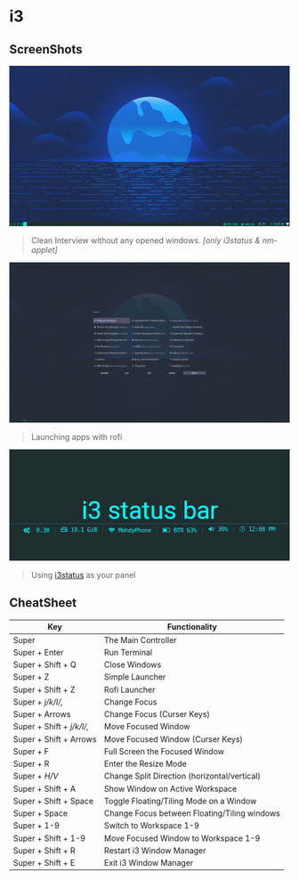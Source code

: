 # i3


## ScreenShots

<img src="img/i3.clean.png" alt="Clean i3wm without any opened windows" width="512" height="288">

> Clean Interview without any opened windows. *[only i3status & nm-applet]*

<img src="img/i3.rofi.png" alt="i3 with rofi launcher" width="512" height="288">

> Launching apps with rofi

<img src="img/i3.status.png" alt="i3 status bar" width="512" height="200">

> Using [i3status](https://github.com/mahdymirzade/dotfiles/tree/main/config/i3status) as your panel

## CheatSheet

| Key                       | Functionality                                 |
| ------------------------- | --------------------------------------------- |
| Super                     | The Main Controller                           |
| Super + Enter             | Run Terminal                                  |
| Super + Shift + Q         | Close Windows                                 |
| Super + Z                 | Simple Launcher                               |
| Super + Shift + Z         | Rofi Launcher                                 |
| Super + *j/k/l/,*         | Change Focus                                  |
| Super + Arrows            | Change Focus (Curser Keys)                    |
| Super + Shift + *j/k/l/,* | Move Focused Window                           |
| Super + Shift + Arrows    | Move Focused Window (Curser Keys)             |
| Super + F                 | Full Screen the Focused Window                |
| Super + R                 | Enter the Resize Mode                         |
| Super + *H/V*             | Change Split Direction (horizontal/vertical)  |
| Super + Shift + A         | Show Window on Active Workspace               |
| Super + Shift + Space     | Toggle Floating/Tiling Mode on a Window       |
| Super + Space             | Change Focus between Floating/Tiling windows  |
| Super + 1-9               | Switch to Workspace 1-9                       |
| Super + Shift + 1-9       | Move Focused Window to Workspace 1-9          |
| Super + Shift + R         | Restart i3 Window Manager                     |
| Super + Shift + E         | Exit i3 Window Manager                        |
